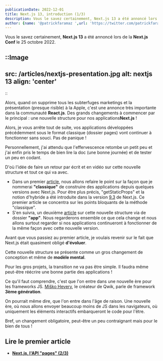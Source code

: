 ```yaml
---
publicationDate: 2022-12-01
title: Next.js 13, introduction (1/3)
description: Vous le savez certainement, Next.js 13 a été annoncé lors de la Next.js Conf le 25 octobre 2022.Alors, quand on supprime tous les subterfuges marketings et la présentation (presque risible) à la Apple, c'est une annonce très importante dans la communauté React.js. Des grands changements à commencer par le principal, une nouvelle structure pour nos applications Next.js !
author: {name: '@patrickfaramaz ',url: 'https://twitter.com/patrickfaramaz'}
---
```


Vous le savez certainement, **Next.js 13** a été annoncé lors de la **Next.js Conf** le 25 octobre 2022.

::Image
---

src: /articles/nextjs-presentation.jpg
alt: nextjs 13
align: 'center'
---

::

Alors, quand on supprime tous les subterfuges marketings et la présentation (presque risible) à la Apple, c'est une annonce très importante dans la communauté **React.js**. Des grands changements à commencer par le principal : une nouvelle structure pour nos applications**Next.js** !

Alors, je vous arrête tout de suite, vos applications développées précédemment sous le format classique (dossier pages) vont continuer à fonctionner sans souci. Pas de panique !

Personnellement, j'ai attendu que l'effervescence retombe un petit peu et j'ai enfin pris le temps de bien lire la doc (une bonne journée) et de tester un peu en codant.

D'où l'idée de faire un retour par écrit et en vidéo sur cette nouvelle structure et tout ce qui va avec.

- Dans un premier [article](/articles/next-js-13-pages/), nous allons refaire le point sur la façon que je nommerai **"classique"** de construire des applications depuis quelques versions avec Next.js. Pour être plus précis, "getStaticProps" et la notion d'hybride a été introduite dans la version [9.3](https://nextjs.org/blog/next-9-3) de Next.js.
Ce premier article se concentra sur les points bloquants de la méthode "classique".
- S'en suivra, un deuxième [article](/articles/next-js-13-app/) sur cette nouvelle structure via de dossier **"app"**. Nous regarderons ensemble ce que cela change et nous allons surtout regarder si nos applications continueront à fonctionner de la même façon avec cette nouvelle version.

Avant que vous passiez au premier article, je voulais revenir sur le fait que Next.js était quasiment obligé **d'évoluer**.

Cette nouvelle structure se présente comme un gros changement de conception et même de **modèle mental**.

Pour les gros projets, la transition ne va pas être simple. Il faudra même peut-être réécrire une bonne partie des applications !

Ce qu'il faut comprendre, c'est que l'on entre dans une nouvelle ère pour les frameworks JS. [Miško Hevery](https://twitter.com/mhevery), le créateur de Qwik, parle de framework **3ème génération**.

On pourrait même dire, que l'on entre dans l'âge de raison. Une nouvelle ère, où nous allons envoyer beaucoup moins de JS dans les navigateurs, où uniquement les éléments interactifs embarqueront le code pour l'être.

Bref, un changement obligatoire, peut-être un peu contraignant mais pour le bien de tous !

## Lire le premier article

- **[Next.js, l'API "pages" (2/3)](/articles/next-js-13-pages/)**
